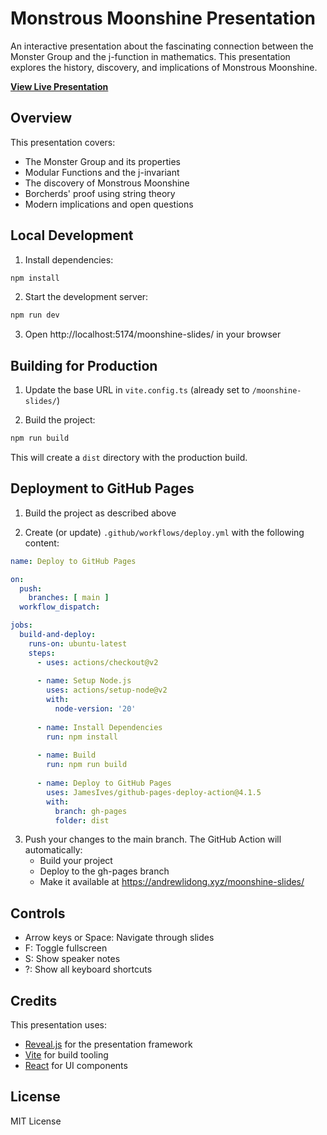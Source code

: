 # Monstrous Moonshine Presentation

An interactive presentation about the fascinating connection between the Monster Group and the j-function in mathematics. This presentation explores the history, discovery, and implications of Monstrous Moonshine.

**[View Live Presentation](https://andrewlidong.xyz/moonshine-slides/)**

## Overview

This presentation covers:
- The Monster Group and its properties
- Modular Functions and the j-invariant
- The discovery of Monstrous Moonshine
- Borcherds' proof using string theory
- Modern implications and open questions

## Local Development

1. Install dependencies:
```bash
npm install
```

2. Start the development server:
```bash
npm run dev
```

3. Open http://localhost:5174/moonshine-slides/ in your browser

## Building for Production

1. Update the base URL in `vite.config.ts` (already set to `/moonshine-slides/`)

2. Build the project:
```bash
npm run build
```

This will create a `dist` directory with the production build.

## Deployment to GitHub Pages

1. Build the project as described above

2. Create (or update) `.github/workflows/deploy.yml` with the following content:
```yaml
name: Deploy to GitHub Pages

on:
  push:
    branches: [ main ]
  workflow_dispatch:

jobs:
  build-and-deploy:
    runs-on: ubuntu-latest
    steps:
      - uses: actions/checkout@v2
      
      - name: Setup Node.js
        uses: actions/setup-node@v2
        with:
          node-version: '20'
          
      - name: Install Dependencies
        run: npm install
        
      - name: Build
        run: npm run build
        
      - name: Deploy to GitHub Pages
        uses: JamesIves/github-pages-deploy-action@4.1.5
        with:
          branch: gh-pages
          folder: dist
```

3. Push your changes to the main branch. The GitHub Action will automatically:
   - Build your project
   - Deploy to the gh-pages branch
   - Make it available at https://andrewlidong.xyz/moonshine-slides/

## Controls

- Arrow keys or Space: Navigate through slides
- F: Toggle fullscreen
- S: Show speaker notes
- ?: Show all keyboard shortcuts

## Credits

This presentation uses:
- [Reveal.js](https://revealjs.com/) for the presentation framework
- [Vite](https://vitejs.dev/) for build tooling
- [React](https://reactjs.org/) for UI components

## License

MIT License
